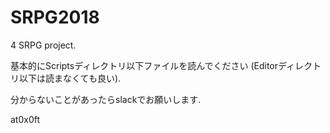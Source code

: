 # SRPG2018
4 SRPG project.

基本的にScriptsディレクトリ以下ファイルを読んでください (Editorディレクトリ以下は読まなくても良い).

分からないことがあったらslackでお願いします.

at0x0ft
